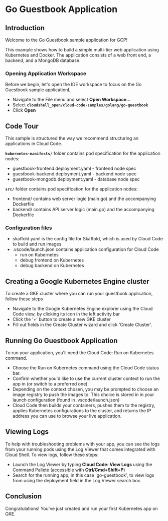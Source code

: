 # Go Guestbook Application #

## Introduction ##

Welcome to the Go Guestbook sample application for GCP!

This example shows how to build a simple multi-tier web application using
Kubernetes and Docker. The application consists of a web front end, a backend, and a MongoDB database.

### Opening Application Workspace ###

Before we begin, let's open the IDE workspace to focus on the Go Guestbook sample applicationL

* Navigate to the <walkthrough-editor-spotlight spotlightId="fileMenu">File</walkthrough-editor-spotlight> menu and select **Open Workspace...**
* Select **`cloudshell_open/cloud-code-samples/golang/go-guestbook`**
* Click **Open**


## Code Tour ##

This sample is structured the way we recommend structuring an applications in Cloud Code.

**`kubernetes-manifests/`** folder contains pod specification for the application nodes:
* <walkthrough-editor-open-file filePath="cloudshell_open/cloud-code-samples/golang/go-guestbook/kubernetes-manifests/guestbook-frontend.deployment.yaml">guestbook-frontend.deployment.yaml</walkthrough-editor-open-file> - frontend node spec
* <walkthrough-editor-open-file filePath="cloudshell_open/cloud-code-samples/golang/go-guestbook/kubernetes-manifests/guestbook-backend.deployment.yaml">guestbook-backend.deployment.yaml</walkthrough-editor-open-file> - backend node spec
* <walkthrough-editor-open-file filePath="cloudshell_open/cloud-code-samples/golang/go-guestbook/kubernetes-manifests/guestbook-mongodb.deployment.yaml">guestbook-mongodb.deployment.yaml</walkthrough-editor-open-file> - database node spec

**`src/`** folder contains pod specification for the application nodes:

* frontend/ contains web server logic (<walkthrough-editor-open-file filePath="cloudshell_open/cloud-code-samples/golang/go-guestbook/src/frontend/main.go">main.go</walkthrough-editor-open-file>)
and the accompanying <walkthrough-editor-open-file filePath="cloudshell_open/cloud-code-samples/golang/go-guestbook/src/frontend/Dockerfile">Dockerfile</walkthrough-editor-open-file> 
* backend/ contains API server logic (<walkthrough-editor-open-file filePath="cloudshell_open/cloud-code-samples/golang/go-guestbook/src/backend/main.go">main.go</walkthrough-editor-open-file>)
and the accompanying <walkthrough-editor-open-file filePath="cloudshell_open/cloud-code-samples/golang/go-guestbook/src/backend/Dockerfile">Dockerfile</walkthrough-editor-open-file> 

### Configuration files ###

* <walkthrough-editor-open-file filePath="cloudshell_open/cloud-code-samples/golang/go-guestbook/skaffold.yaml">skaffold.yaml</walkthrough-editor-open-file> is the config file for Skaffold, which is used by Cloud Code to build and run images
* <walkthrough-editor-open-file filePath="cloudshell_open/cloud-code-samples/golang/go-guestbook/.vscode/launch.json">.vscode/launch.json</walkthrough-editor-open-file> contains application configuration for Cloud Code
  * <walkthrough-editor-select-line filePath="cloudshell_open/cloud-code-samples/golang/go-guestbook/.vscode/launch.json" startLine="4" endLine="12" startCharacterOffset="0" endCharacterOffset="0">run on Kubernetes</walkthrough-editor-select-line>
  * <walkthrough-editor-select-line filePath="cloudshell_open/cloud-code-samples/golang/go-guestbook/.vscode/launch.json" startLine="14" endLine="25" startCharacterOffset="0" endCharacterOffset="0">debug frontend on Kubernetes</walkthrough-editor-select-line>
  * <walkthrough-editor-select-line filePath="cloudshell_open/cloud-code-samples/golang/go-guestbook/.vscode/launch.json" startLine="27" endLine="38" startCharacterOffset="0" endCharacterOffset="0">debug backend on Kubernetes</walkthrough-editor-select-line>

## Creating a Google Kubernetes Engine cluster ##

To create a GKE cluster where you can run your guestbook application, follow these steps
* Navigate to the Google Kubernetes Engine explorer using the Cloud Code view, by clicking its <walkthrough-editor-spotlight spotlightId="fileMenu">icon in the left activity bar</walkthrough-editor-spotlight>
* Click the '+' button to create a new GKE cluster
* Fill out fields in the Create Cluster wizard and click 'Create Cluster'.


## Running Go Guestbook Application ##

To run your application, you'll need the Cloud Code: Run on Kubernetes command.

* Choose the Run on Kubernetes command using the Cloud Code status bar.
* Confirm whether you'd like to use the current cluster context to run the app in (or switch to a preferred one).
* Depending on the context chosen, you may be prompted to choose an image registry to push the images to. This choice is stored in in your launch configuration (found in .vscode/launch.json)
* Cloud Code then builds your containers, pushes them to the registry, applies Kubernetes configurations to the cluster, and returns the IP address you can use to browse your live application.

## Viewing Logs ##

To help with troubleshooting problems with your app, you can see the logs from your running pods using the Log Viewer that comes integrated with Cloud Shell. To view logs, follow these steps:
* Launch the Log Viewer by typing **Cloud Code: View Logs** using the Command Pallete (accessible with **Ctrl/Cmd+Shift+P**)
* Search for the running app, in this case 'go-guestbook', to view logs from using the deployment field in the Log Viewer search box.

## Conclusion

<walkthrough-conclusion-trophy></walkthrough-conclusion-trophy>

Congratulations! You've just created and run your first Kubernetes app on GKE.

<walkthrough-inline-feedback></walkthrough-inline-feedback>

